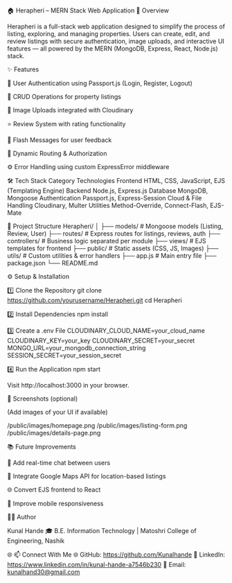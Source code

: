🏠 Herapheri – MERN Stack Web Application
🚀 Overview

Herapheri is a full-stack web application designed to simplify the process of listing, exploring, and managing properties.
Users can create, edit, and review listings with secure authentication, image uploads, and interactive UI features — all powered by the MERN (MongoDB, Express, React, Node.js) stack.

✨ Features

🔐 User Authentication using Passport.js (Login, Register, Logout)

🏡 CRUD Operations for property listings

📸 Image Uploads integrated with Cloudinary

⭐ Review System with rating functionality

💬 Flash Messages for user feedback

🧭 Dynamic Routing & Authorization

⚙️ Error Handling using custom ExpressError middleware

🛠️ Tech Stack
Category	Technologies
Frontend	HTML, CSS, JavaScript, EJS (Templating Engine)
Backend	Node.js, Express.js
Database	MongoDB, Mongoose
Authentication	Passport.js, Express-Session
Cloud & File Handling	Cloudinary, Multer
Utilities	Method-Override, Connect-Flash, EJS-Mate


🧩 Project Structure
Herapheri/
│
├── models/           # Mongoose models (Listing, Review, User)
├── routes/           # Express routes for listings, reviews, auth
├── controllers/      # Business logic separated per module
├── views/            # EJS templates for frontend
├── public/           # Static assets (CSS, JS, Images)
├── utils/            # Custom utilities & error handlers
├── app.js            # Main entry file
├── package.json
└── README.md

⚙️ Setup & Installation

1️⃣ Clone the Repository
git clone https://github.com/yourusername/Herapheri.git
cd Herapheri

2️⃣ Install Dependencies
npm install

3️⃣ Create a .env File
CLOUDINARY_CLOUD_NAME=your_cloud_name
CLOUDINARY_KEY=your_key
CLOUDINARY_SECRET=your_secret
MONGO_URL=your_mongodb_connection_string
SESSION_SECRET=your_session_secret

4️⃣ Run the Application
npm start


Visit http://localhost:3000
 in your browser.

📸 Screenshots (optional)

(Add images of your UI if available)

/public/images/homepage.png
/public/images/listing-form.png
/public/images/details-page.png

📚 Future Improvements

💬 Add real-time chat between users

📍 Integrate Google Maps API for location-based listings

🌐 Convert EJS frontend to React

📱 Improve mobile responsiveness

👨‍💻 Author

Kunal Hande
🎓 B.E. Information Technology | Matoshri College of Engineering, Nashik

🌐 📫 Connect With Me
🌐 GitHub: https://github.com/Kunalhande
💼 LinkedIn: https://www.linkedin.com/in/kunal-hande-a7546b230
📧 Email: kunalhand30@gmail.com